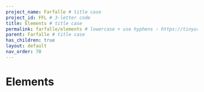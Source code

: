 ```yaml
---
project_name: Farfalle # title case
project_id: FFL # 3-letter code
title: Elements # title case
permalink: farfalle/elements # lowercase + use hyphens › https://tinyurl.com/27kmc4rb
parent: Farfalle # title case
has_children: true
layout: default
nav_order: 70
---
```


# Elements
